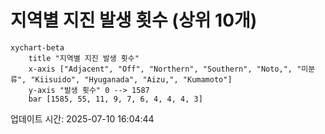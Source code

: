 # 지역별 지진 발생 횟수 (상위 10개)

```mermaid
xychart-beta
    title "지역별 지진 발생 횟수"
    x-axis ["Adjacent", "Off", "Northern", "Southern", "Noto,", "미분류", "Kiisuido", "Hyuganada", "Aizu,", "Kumamoto"]
    y-axis "발생 횟수" 0 --> 1587
    bar [1585, 55, 11, 9, 7, 6, 4, 4, 4, 3]
```

업데이트 시간: 2025-07-10 16:04:44
